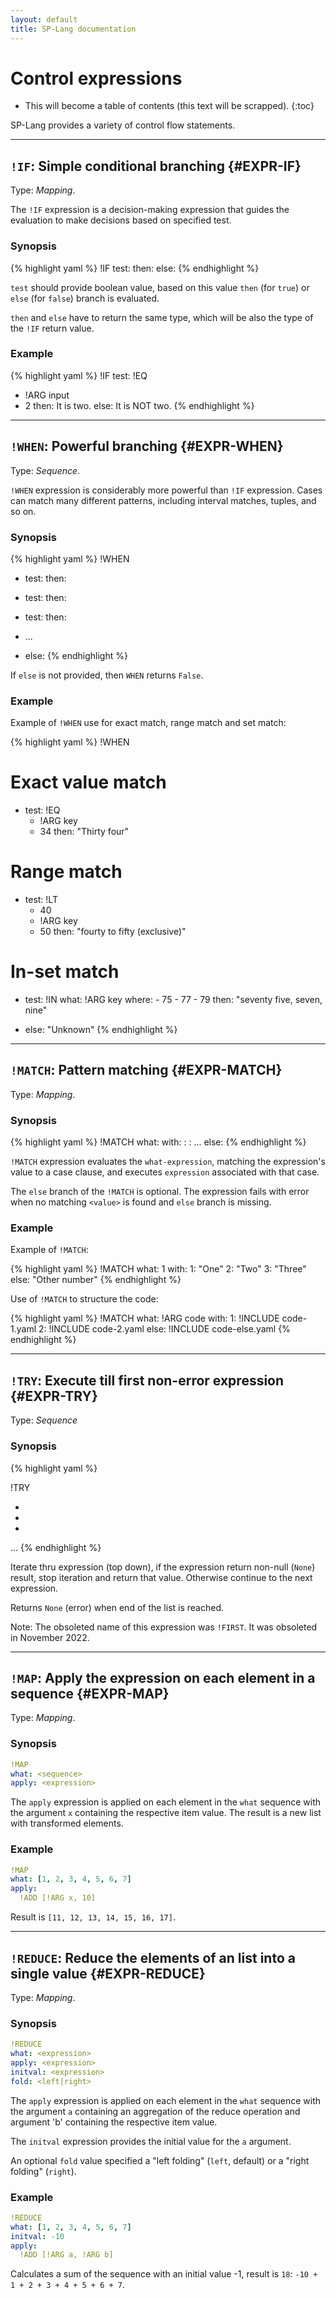 ```yaml
---
layout: default
title: SP-Lang documentation
---
```


# Control expressions

* This will become a table of contents (this text will be scrapped).
{:toc}

SP-Lang provides a variety of control flow statements. 

--- 

## `!IF`: Simple conditional branching  {#EXPR-IF}

Type: _Mapping_.


The `!IF` expression is a decision-making expression that guides the evaluation to make decisions based on specified test.

### Synopsis

{% highlight yaml %}
!IF
test: <expression>
then: <expression>
else: <expression>
{% endhighlight %}


`test` should provide boolean value, based on this value `then` (for `true`) or `else` (for `false`) branch is evaluated.

`then` and `else` have to return the same type, which will be also the type of the `!IF` return value.


### Example

{% highlight yaml %}
!IF
test:
  !EQ
  - !ARG input
  - 2
then:
  It is two.
else:
  It is NOT two.
{% endhighlight %}

---

## `!WHEN`: Powerful branching  {#EXPR-WHEN}

Type: _Sequence_.

`!WHEN` expression is considerably more powerful than `!IF` expression.
Cases can match many different patterns, including interval matches, tuples, and so on. 


### Synopsis

{% highlight yaml %}
!WHEN
- test: <expression>
  then: <expression>

- test: <expression>
  then: <expression>

- test: <expression>
  then: <expression>

- ...

- else: <expression>
{% endhighlight %}


If `else` is not provided, then `WHEN` returns `False`.


### Example

Example of `!WHEN` use for exact match, range match and set match:

{% highlight yaml %}
!WHEN

# Exact value match
- test:
    !EQ
    - !ARG key
    - 34
  then:
    "Thirty four"

# Range match
- test:
    !LT
    - 40
    - !ARG key
    - 50
  then:
    "fourty to fifty (exclusive)"

# In-set match
- test:
    !IN
    what: !ARG key
    where:
      - 75
      - 77
      - 79
  then:
    "seventy five, seven, nine"


- else:
    "Unknown"
{% endhighlight %}

--- 

## `!MATCH`: Pattern matching {#EXPR-MATCH}

Type: _Mapping_.


### Synopsis

{% highlight yaml %}
!MATCH
what: <what-expression>
with:
  <value>: <expression>
  <value>: <expression>
  ...
else:
  <expression>
{% endhighlight %}

`!MATCH` expression evaluates the `what-expression`, matching the expression's value to a case clause, and executes `expression` associated with that case.

The `else` branch of the `!MATCH` is optional.
The expression fails with error when no matching `<value>` is found and `else` branch is missing.

    
### Example

Example of `!MATCH`:

{% highlight yaml %}
!MATCH
what: 1
with:
  1: "One"
  2: "Two"
  3: "Three"
else:
  "Other number"
{% endhighlight %}

    
Use of `!MATCH` to structure the code:

{% highlight yaml %}
!MATCH
what: !ARG code
with:
  1: !INCLUDE code-1.yaml
  2: !INCLUDE code-2.yaml
else:
  !INCLUDE code-else.yaml
{% endhighlight %}
  
---

## `!TRY`: Execute till first non-error expression  {#EXPR-TRY}


Type: _Sequence_

### Synopsis

{% highlight yaml %}

!TRY
- <expression>
- <expression>
- <expression>
...
{% endhighlight %}

Iterate thru expression (top down), if the expression return non-null (`None`) result, stop iteration and return that value.
Otherwise continue to the next expression.

Returns `None` (error) when end of the list is reached.


Note: The obsoleted name of this expression was `!FIRST`.
It was obsoleted in November 2022.
    
---

## `!MAP`: Apply the expression on each element in a sequence {#EXPR-MAP}

Type: _Mapping_.

### Synopsis

```yaml
!MAP
what: <sequence>
apply: <expression>
```

The `apply` expression is applied on each element in the `what` sequence with the argument `x` containing the respective item value.
The result is a new list with transformed elements.

### Example

```yaml
!MAP
what: [1, 2, 3, 4, 5, 6, 7]
apply:
  !ADD [!ARG x, 10]
```

Result is `[11, 12, 13, 14, 15, 16, 17]`.

---

## `!REDUCE`: Reduce the elements of an list into a single value {#EXPR-REDUCE}

Type: _Mapping_.
    


### Synopsis

```yaml
!REDUCE
what: <expression>
apply: <expression>
initval: <expression>
fold: <left|right>
```
    
The `apply` expression is applied on each element in the `what` sequence with the argument `a` containing an aggregation of the reduce operation and argument 'b' containing the respective item value.
    
The `initval` expression provides the initial value for the `a` argument.
    
An optional `fold` value specified a "left folding" (`left`, default) or a "right folding" (`right`).


### Example

```yaml
!REDUCE
what: [1, 2, 3, 4, 5, 6, 7]
initval: -10
apply:
  !ADD [!ARG a, !ARG b]
```

Calculates a sum of the sequence with an initial value -1, result is `18`: `-10 + 1 + 2 + 3 + 4 + 5 + 6 + 7`.
